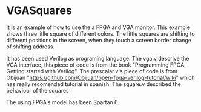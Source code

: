# VGASquares


It is an example of how to use the a FPGA and VGA monitor. This example shows three litlle square of different colors.
The little squares are shifting to different positions in the screen, when they touch a screen border change of shifting address.

It has been used Verilog as programing language. The vga.v descrive the VGA interface, this piece of code is from the book "Programming FPGA: Getting started with Verilog". The prescalar.v's piece of code is from Obijuan "https://github.com/Obijuan/open-fpga-verilog-tutorial/wiki" which has  really recomended tutorial in spanish. The square.v described the behaviour of the squares 


The using FPGA's model has been Spartan 6. 


